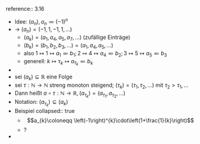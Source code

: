 reference:: 3.16

- Idee: $\left(a_{n}\right),a_{n}\coloneqq \left(-1\right)^{n}$
- -> $\left(a_{n}\right)=\left(-1,1,-1,1,...\right)$
	- $\left(a_{k}\right)=\left(a_1,a_4,a_5,a_7,...\right)$ (zufällige Einträge)
	- $\left(b_{k}\right)=\left(b_1,b_2,b_3,...\right)=\left(a_1,a_4,a_5,...\right)$
	- also $1\mapsto1\mapsto a_1\eqqcolon b_1;2\mapsto4\mapsto a_4\eqqcolon b_2;3\mapsto5\mapsto a_5\eqqcolon b_3$
	- generell: $k\mapsto\tau_{k}\mapsto a_{\tau_{k}}\eqqcolon b_{k}$
-
- sei $\left(a_{k}\right)\subseteq\mathbb{R}$ eine Folge
- sei $\tau:\mathbb{N}\rightarrow\mathbb{N}$ streng monoton steigend; $\left(\tau_{k}\right)=\left(\tau_1,\tau_2,...\right)$ mit $\tau_2>\tau_1,...$
- Dann heißt $a\circ\tau:\mathbb{N}\rightarrow\mathbb{R},\left(a_{\tau_{k}}\right)=\left(a_{\tau_{1}},a_{\tau_{2}},...\right)$
- Notation: $\left(a_{\tau_{k}}\right)\subseteq\left(a_{k}\right)$
- Beispiel
  collapsed:: true
	- $$a_{k}\coloneqq \left(-1\right)^{k}\cdot\left(1+\frac{1}{k}\right)$$
	- ?
-